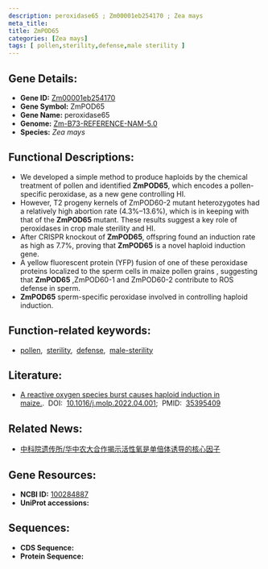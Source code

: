 ```yaml
---
description: peroxidase65 ; Zm00001eb254170 ; Zea mays
meta_title:
title: ZmPOD65
categories: [Zea mays]
tags: [ pollen,sterility,defense,male sterility ]
---
```


## Gene Details:
- **Gene ID:**	[Zm00001eb254170](https://www.maizegdb.org/gene_center/gene/Zm00001eb254170)
- **Gene Symbol:** ZmPOD65
- **Gene Name:** peroxidase65
- **Genome:** [Zm-B73-REFERENCE-NAM-5.0](https://www.maizegdb.org/genome/assembly/Zm-B73-REFERENCE-NAM-5.0)
- **Species:** *Zea mays*

## Functional Descriptions:
   - We developed a simple method to produce haploids by the chemical treatment of pollen and identified **ZmPOD65**, which encodes a pollen-specific peroxidase, as a new gene controlling HI.
   - However, T2 progeny kernels of ZmPOD60-2 mutant heterozygotes had a relatively high abortion rate (4.3%–13.6%), which is in keeping with that of the **ZmPOD65** mutant. These results suggest a key role of peroxidases in crop male sterility and HI.
   - After CRISPR knockout of **ZmPOD65**, offspring found an induction rate as high as 7.7%, proving that **ZmPOD65** is a novel haploid induction gene.
   - A yellow fluorescent protein (YFP) fusion of one of these peroxidase proteins localized to the sperm cells in maize pollen grains , suggesting that **ZmPOD65** ,ZmPOD60-1 and ZmPOD60-2 contribute to ROS defense in sperm.
   - **ZmPOD65** sperm-specific peroxidase involved in controlling haploid induction.

## Function-related keywords:
- [pollen](/tags/pollen/),&nbsp;&nbsp;[sterility](/tags/sterility/),&nbsp;&nbsp;[defense](/tags/defense/),&nbsp;&nbsp;[male-sterility](/tags/male-sterility/)

## Literature:
   - [A reactive oxygen species burst causes haploid induction in maize.]( https://www.cell.com/molecular-plant/fulltext/S1674-2052(22)00114-9?_returnURL=https%3A%2F%2Flinkinghub.elsevier.com%2Fretrieve%2Fpii%2FS1674205222001149%3Fshowall%3Dtrue).&nbsp;&nbsp;DOI:&nbsp;&nbsp;[10.1016/j.molp.2022.04.001](https://www.cell.com/molecular-plant/fulltext/S1674-2052(22)00114-9?_returnURL=https%3A%2F%2Flinkinghub.elsevier.com%2Fretrieve%2Fpii%2FS1674205222001149%3Fshowall%3Dtrue);&nbsp;&nbsp;PMID:&nbsp;&nbsp;[35395409](https://pubmed.ncbi.nlm.nih.gov/35395409/)

## Related News:
   - [中科院遗传所/华中农大合作揭示活性氧是单倍体诱导的核心因子](https://mp.weixin.qq.com/s?__biz=MzIyOTY2NDYyNQ==&mid=2247537474&idx=1&sn=7e550a9130a64092b2d69ad62ceb0740&chksm=e8bd215cdfcaa84ab8abd4785f52f4d971d2498aecfceb0e235eeca0e99728296b7629a4b2b9&scene=27#wechat_redirect)

## Gene Resources:
- **NCBI ID:** [100284887](https://www.ncbi.nlm.nih.gov/gene/?term=100284887)
- **UniProt accessions:** [](https://www.uniprot.org/uniprotkb//entry)



## Sequences:
- **CDS Sequence:**
- **Protein Sequence:**
